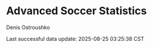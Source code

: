 # Advanced Soccer Statistics
Denis Ostroushko

<!-- gfm -->

Last successful data update: 2025-08-25 03:25:38 CST
